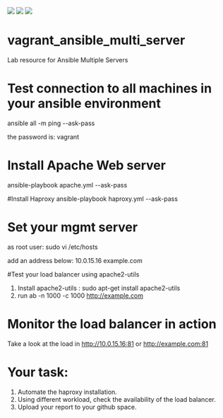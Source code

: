 [![](https://img.shields.io/badge/SISTECH-LAB-orange.svg)](http://cs.uph.edu)
[![](https://img.shields.io/badge/SISTECH-Software%20Engineering-green.svg)](http://cs.uph.edu)
[![](https://img.shields.io/badge/SISTECH--UPH-Cloud%20Computing-blue.svg)](http://cs.uph.edu)

# vagrant_ansible_multi_server
Lab resource for Ansible Multiple Servers

# Test connection to all machines in your ansible environment
ansible all -m ping --ask-pass

the password is: vagrant

# Install Apache Web server
ansible-playbook apache.yml --ask-pass

#Install Haproxy
ansible-playbook haproxy.yml --ask-pass

# Set your mgmt server
as root user: 
sudo vi /etc/hosts

add an address below:
10.0.15.16 example.com 

#Test your load balancer using apache2-utils
1. Install apache2-utils : sudo apt-get install apache2-utils
2. run ab -n 1000 -c 1000 http://example.com

# Monitor the load balancer in action
Take a look at the load in http://10.0.15.16:81 or http://example.com:81

# Your task:
1. Automate the haproxy installation.
2. Using different workload, check the availability of the load balancer.
3. Upload your report to your github space. 

